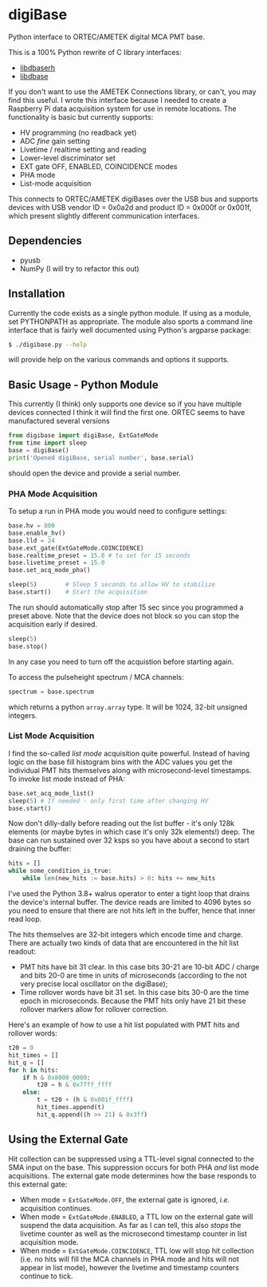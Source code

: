 # digiBase
Python interface to ORTEC/AMETEK digital MCA PMT base.

This is a 100% Python rewrite of C library interfaces:

* [libdbaserh](https://github.com/kjbilton/libdbaserh)
* [libdbase](https://github.com/SkyToGround/libdbase)

If you don't want to use the AMETEK Connections library, or can't, you may find this useful. 
I wrote this interface because I needed to create a Raspberry Pi data acquisition system for
use in remote locations. The functionality is basic but currently supports:

* HV programming (no readback yet)
* ADC _fine_ gain setting
* Livetime / realtime setting and reading
* Lower-level discriminator set
* EXT gate OFF, ENABLED, COINCIDENCE modes
* PHA mode
* List-mode acquisition

This connects to ORTEC/AMETEK digiBases over the USB bus and supports devices with USB vendor ID = 0x0a2d and product ID = 0x000f or 0x001f, which present slightly different communication
interfaces.

## Dependencies

* pyusb
* NumPy (I will try to refactor this out)

## Installation
Currently the code exists as a single python module. If using as a module, set PYTHONPATH as appropriate. The module also sports a command line interface that is fairly well documented using Python's argparse package:

```bash
$ ./digibase.py --help
```

will provide help on the various commands and options it supports.

## Basic Usage - Python Module

This currently (I think) only supports one device so if you have multiple devices connected I think it will find the first one. ORTEC seems to have manufactured several versions 

```python
from digibase import digiBase, ExtGateMode
from time import sleep
base = digiBase()
print('Opened digiBase, serial number', base.serial)
```

should open the device and provide a serial number. 

### PHA Mode Acquisition
To setup a run in PHA mode you would need to configure settings:

```python
base.hv = 800
base.enable_hv()
base.lld = 24
base.ext_gate(ExtGateMode.COINCIDENCE)
base.realtime_preset = 15.0 # to set for 15 seconds
base.livetime_preset = 15.0 
base.set_acq_mode_pha()

sleep(5)        # Sleep 5 seconds to allow HV to stabilize 
base.start()    # Start the acquisition
```

The run should automatically stop after 15 sec since you programmed a preset above.
Note that the device does not block so you can stop the acquisition early if desired.

```python
sleep(5)
base.stop()
```

In any case you need to turn off the acquistion before starting again.

To access the pulseheight spectrum / MCA channels:

```python
spectrum = base.spectrum
```

which returns a python `array.array` type. It will be 1024, 32-bit unsigned integers.

### List Mode Acquisition
I find the so-called _list mode_ acquisition quite powerful. Instead of having logic on
the base fill histogram bins with the ADC values you get the individual PMT hits themselves
along with microsecond-level timestamps. To invoke list mode instead of PHA:

```python
base.set_acq_mode_list()
sleep(5) # If needed - only first time after changing HV
base.start()
```

Now don't dilly-dally before reading out the list buffer - it's only 128k elements 
(or maybe bytes in which case it's only 32k elements!) deep. The base can run 
sustained over 32 ksps so you have about a second to start draining the buffer:

```python
hits = []
while some_condition_is_true:
    while len(new_hits := base.hits) > 0: hits += new_hits
```

I've used the Python 3.8+ walrus operator to enter a tight loop that drains the
device's internal buffer. The device reads are limited to 4096 bytes so you need
to ensure that there are not hits left in the buffer, hence that inner read loop.

The hits themselves are 32-bit integers which encode time and charge. There are
actually two kinds of data that are encountered in the hit list readout:

* PMT hits have bit 31 clear. In this case bits 30-21 are 10-bit ADC / charge and
bits 20-0 are time in units of microseconds (according to the not very precise
local oscillator on the digiBase);
* Time rollover words have bit 31 set. In this case bits 30-0 are the time epoch
in microseconds. Because the PMT hits only have 21 bit these rollover markers 
allow for rollover correction.

Here's an example of how to use a hit list populated with PMT hits and rollover
words:

```python
t20 = 0
hit_times = []
hit_q = []
for h in hits:
    if h & 0x8000_0000:
        t20 = h & 0x7fff_ffff
    else:
        t = t20 + (h & 0x001f_ffff)
        hit_times.append(t)
        hit_q.append((h >> 21) & 0x3ff)
```

## Using the External Gate
Hit collection can be suppressed using a TTL-level signal connected to
the SMA input on the base. This suppression occurs for both PHA _and_
list mode acquisitions. The external gate mode determines how the base
responds to this external gate:

* When mode = `ExtGateMode.OFF`, the external gate is ignored, _i.e._ 
  acquisition continues.
* When mode = `ExtGateMode.ENABLED`, a TTL low on the external gate
  will suspend the data acquisition. As far as I can tell, this 
  also _stops_ the livetime counter as well as the microsecond
  timestamp counter in list acquisition mode.
* When mode = `ExtGateMode.COINCIDENCE`, TTL low will stop hit
  collection (i.e. no hits will fill the MCA channels in PHA
  mode and hits will not appear in list mode), however the livetime
  and timestamp counters continue to tick.


